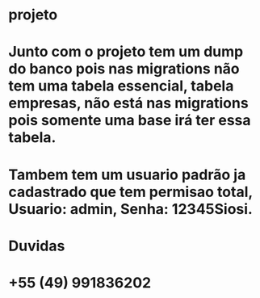 # projeto
#
# Junto com o projeto tem um dump do banco pois nas migrations não tem uma tabela essencial, tabela empresas, não está nas migrations pois somente uma base irá ter essa tabela.
# Tambem tem um usuario padrão ja cadastrado que tem permisao total, Usuario: admin, Senha: 12345Siosi.
#
# Duvidas
# +55 (49) 991836202
#
#
#
#
#
#
#
